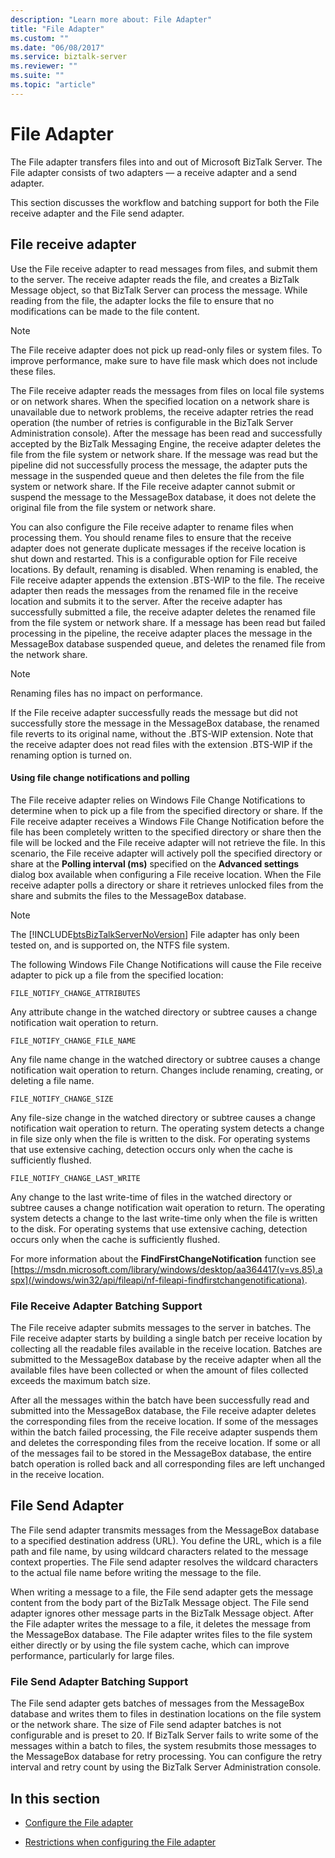 ```yaml
---
description: "Learn more about: File Adapter"
title: "File Adapter"
ms.custom: ""
ms.date: "06/08/2017"
ms.service: biztalk-server
ms.reviewer: ""
ms.suite: ""
ms.topic: "article"
---
```

# File Adapter
The File adapter transfers files into and out of Microsoft BizTalk Server. The File adapter consists of two adapters — a receive adapter and a send adapter.  
  
 This section discusses the workflow and batching support for both the File receive adapter and the File send adapter.  
 
## File receive adapter  
  
Use the File receive adapter to read messages from files, and submit them to the server. The receive adapter reads the file, and creates a BizTalk Message object, so that BizTalk Server can process the message. While reading from the file, the adapter locks the file to ensure that no modifications can be made to the file content.  
  
> [!NOTE] 
> The File receive adapter does not pick up read-only files or system files. To improve performance, make sure to have file mask which does not include these files.  
  
 The File receive adapter reads the messages from files on local file systems or on network shares. When the specified location on a network share is unavailable due to network problems, the receive adapter retries the read operation (the number of retries is configurable in the BizTalk Server Administration console). After the message has been read and successfully accepted by the BizTalk Messaging Engine, the receive adapter deletes the file from the file system or network share. If the message was read but the pipeline did not successfully process the message, the adapter puts the message in the suspended queue and then deletes the file from the file system or network share. If the File receive adapter cannot submit or suspend the message to the MessageBox database, it does not delete the original file from the file system or network share.  
  
 You can also configure the File receive adapter to rename files when processing them. You should rename files to ensure that the receive adapter does not generate duplicate messages if the receive location is shut down and restarted. This is a configurable option for File receive locations. By default, renaming is disabled. When renaming is enabled, the File receive adapter appends the extension .BTS-WIP to the file. The receive adapter then reads the messages from the renamed file in the receive location and submits it to the server. After the receive adapter has successfully submitted a file, the receive adapter deletes the renamed file from the file system or network share. If a message has been read but failed processing in the pipeline, the receive adapter places the message in the MessageBox database suspended queue, and deletes the renamed file from the network share.  
  
> [!NOTE] 
> Renaming files has no impact on performance.  
  
 If the File receive adapter successfully reads the message but did not successfully store the message in the MessageBox database, the renamed file reverts to its original name, without the .BTS-WIP extension. Note that the receive adapter does not read files with the extension .BTS-WIP if the renaming option is turned on.  
  
#### Using file change notifications and polling
  
 The File receive adapter relies on Windows File Change Notifications to determine when to pick up a file from the specified directory or share. If the File receive adapter receives a Windows File Change Notification before the file has been completely written to the specified directory or share then the file will be locked and the File receive adapter will not retrieve the file. In this scenario, the File receive adapter will actively poll the specified directory or share at the **Polling interval (ms)** specified on the **Advanced settings** dialog box available when configuring a File receive location. When the File receive adapter polls a directory or share it retrieves unlocked files from the share and submits the files to the MessageBox database.  
  
> [!NOTE]
>  The [!INCLUDE[btsBizTalkServerNoVersion](../includes/btsbiztalkservernoversion-md.md)] File adapter has only been tested on, and is supported on, the NTFS file system.  
  
 The following Windows File Change Notifications will cause the File receive adapter to pick up a file from the specified location:  
  
 `FILE_NOTIFY_CHANGE_ATTRIBUTES`
  
 Any attribute change in the watched directory or subtree causes a change notification wait operation to return.  
  
 `FILE_NOTIFY_CHANGE_FILE_NAME`  
  
 Any file name change in the watched directory or subtree causes a change notification wait operation to return. Changes include renaming, creating, or deleting a file name.  
  
 `FILE_NOTIFY_CHANGE_SIZE`  
  
 Any file-size change in the watched directory or subtree causes a change notification wait operation to return. The operating system detects a change in file size only when the file is written to the disk. For operating systems that use extensive caching, detection occurs only when the cache is sufficiently flushed.  
  
 `FILE_NOTIFY_CHANGE_LAST_WRITE`  
  
 Any change to the last write-time of files in the watched directory or subtree causes a change notification wait operation to return. The operating system detects a change to the last write-time only when the file is written to the disk. For operating systems that use extensive caching, detection occurs only when the cache is sufficiently flushed.  
  
 For more information about the **FindFirstChangeNotification** function see [https://msdn.microsoft.com/library/windows/desktop/aa364417(v=vs.85).aspx](/windows/win32/api/fileapi/nf-fileapi-findfirstchangenotificationa).  
  
### File Receive Adapter Batching Support
  
 The File receive adapter submits messages to the server in batches. The File receive adapter starts by building a single batch per receive location by collecting all the readable files available in the receive location. Batches are submitted to the MessageBox database by the receive adapter when all the available files have been collected or when the amount of files collected exceeds the maximum batch size.  
  
 After all the messages within the batch have been successfully read and submitted into the MessageBox database, the File receive adapter deletes the corresponding files from the receive location. If some of the messages within the batch failed processing, the File receive adapter suspends them and deletes the corresponding files from the receive location. If some or all of the messages fail to be stored in the MessageBox database, the entire batch operation is rolled back and all corresponding files are left unchanged in the receive location.  
  
## File Send Adapter
  
 The File send adapter transmits messages from the MessageBox database to a specified destination address (URL). You define the URL, which is a file path and file name, by using wildcard characters related to the message context properties. The File send adapter resolves the wildcard characters to the actual file name before writing the message to the file.  
  
 When writing a message to a file, the File send adapter gets the message content from the body part of the BizTalk Message object. The File send adapter ignores other message parts in the BizTalk Message object. After the File adapter writes the message to a file, it deletes the message from the MessageBox database. The File adapter writes files to the file system either directly or by using the file system cache, which can improve performance, particularly for large files.  
  
### File Send Adapter Batching Support
  
 The File send adapter gets batches of messages from the MessageBox database and writes them to files in destination locations on the file system or the network share. The size of File send adapter batches is not configurable and is preset to 20. If BizTalk Server fails to write some of the messages within a batch to files, the system resubmits those messages to the MessageBox database for retry processing. You can configure the retry interval and retry count by using the BizTalk Server Administration console.  
  
 
## In this section  
  
-   [Configure the File adapter](../core/configure-the-file-adapter.md) 
  
-   [Restrictions when configuring the File adapter](../core/restrictions-when-configuring-the-file-adapter.md)
